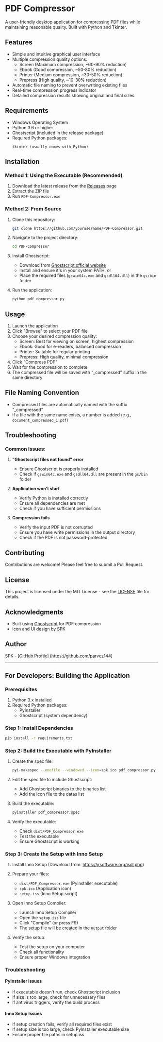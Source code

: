 # PDF Compressor

A user-friendly desktop application for compressing PDF files while maintaining reasonable quality. Built with Python and Tkinter.

## Features

- Simple and intuitive graphical user interface
- Multiple compression quality options:
  - Screen (Maximum compression, ~60-90% reduction)
  - Ebook (Good compression, ~50-80% reduction)
  - Printer (Medium compression, ~30-50% reduction)
  - Prepress (High quality, ~10-30% reduction)
- Automatic file naming to prevent overwriting existing files
- Real-time compression progress indicator
- Detailed compression results showing original and final sizes

## Requirements

- Windows Operating System
- Python 3.6 or higher
- Ghostscript (included in the release package)
- Required Python packages:
  ```
  tkinter (usually comes with Python)
  ```

## Installation

### Method 1: Using the Executable (Recommended)
1. Download the latest release from the [Releases](https://github.com/parvez144/PDF-Compressor/releases/tag/v1.0.0) page
2. Extract the ZIP file
3. Run `PDF-Compressor.exe`

### Method 2: From Source
1. Clone this repository:
   ```bash
   git clone https://github.com/yourusername/PDF-Compressor.git
   ```
2. Navigate to the project directory:
   ```bash
   cd PDF-Compressor
   ```
3. Install Ghostscript:
   - Download from [Ghostscript official website](https://www.ghostscript.com/releases/gsdnld.html)
   - Install and ensure it's in your system PATH, or
   - Place the required files (`gswin64c.exe` and `gsdll64.dll`) in the `gs/bin` folder

4. Run the application:
   ```bash
   python pdf_compressor.py
   ```

## Usage

1. Launch the application
2. Click "Browse" to select your PDF file
3. Choose your desired compression quality:
   - Screen: Best for viewing on screen, highest compression
   - Ebook: Good for e-readers, balanced compression
   - Printer: Suitable for regular printing
   - Prepress: High quality, minimal compression
4. Click "Compress PDF"
5. Wait for the compression to complete
6. The compressed file will be saved with "_compressed" suffix in the same directory

## File Naming Convention

- Compressed files are automatically named with the suffix "_compressed"
- If a file with the same name exists, a number is added (e.g., `document_compressed_1.pdf`)

## Troubleshooting

### Common Issues:

1. **"Ghostscript files not found" error**
   - Ensure Ghostscript is properly installed
   - Check if `gswin64c.exe` and `gsdll64.dll` are present in the `gs/bin` folder

2. **Application won't start**
   - Verify Python is installed correctly
   - Ensure all dependencies are met
   - Check if you have sufficient permissions

3. **Compression fails**
   - Verify the input PDF is not corrupted
   - Ensure you have write permissions in the output directory
   - Check if the PDF is not password-protected

## Contributing

Contributions are welcome! Please feel free to submit a Pull Request.

## License

This project is licensed under the MIT License - see the [LICENSE](LICENSE) file for details.

## Acknowledgments

- Built using [Ghostscript](https://www.ghostscript.com/) for PDF compression
- Icon and UI design by SPK

## Author

SPK - [GitHub Profile] (https://github.com/parvez144)

---

## For Developers: Building the Application

### Prerequisites
1. Python 3.x installed
2. Required Python packages:
   - PyInstaller
   - Ghostscript (system dependency)

### Step 1: Install Dependencies
```bash
pip install -r requirements.txt
```

### Step 2: Build the Executable with PyInstaller
1. Create the spec file:
   ```bash
   pyi-makespec --onefile --windowed --icon=spk.ico pdf_compressor.py
   ```

2. Edit the spec file to include Ghostscript:
   - Add Ghostscript binaries to the binaries list
   - Add the icon file to the datas list

3. Build the executable:
   ```bash
   pyinstaller pdf_compressor.spec
   ```

4. Verify the executable:
   - Check `dist/PDF_Compressor.exe`
   - Test the executable
   - Ensure Ghostscript is working

### Step 3: Create the Setup with Inno Setup
1. Install Inno Setup (Download from: https://jrsoftware.org/isdl.php)

2. Prepare your files:
   - `dist/PDF_Compressor.exe` (PyInstaller executable)
   - `spk.ico` (Application icon)
   - `setup.iss` (Inno Setup script)

3. Open Inno Setup Compiler:
   - Launch Inno Setup Compiler
   - Open the `setup.iss` file
   - Click "Compile" (or press F9)
   - The setup file will be created in the `Output` folder

4. Verify the setup:
   - Test the setup on your computer
   - Check all functionality
   - Ensure proper Windows integration

### Troubleshooting

#### PyInstaller Issues
- If executable doesn't run, check Ghostscript inclusion
- If size is too large, check for unnecessary files
- If antivirus triggers, verify the build process

#### Inno Setup Issues
- If setup creation fails, verify all required files exist
- If setup size is too large, check PyInstaller executable size
- Ensure proper file paths in setup.iss 
